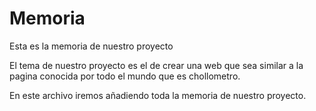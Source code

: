 # Memoria
Esta es la memoria de nuestro proyecto

El tema de nuestro proyecto es el de crear una web que sea similar a la pagina conocida por todo el mundo que es chollometro.

En este archivo iremos añadiendo toda la memoria de nuestro proyecto.
